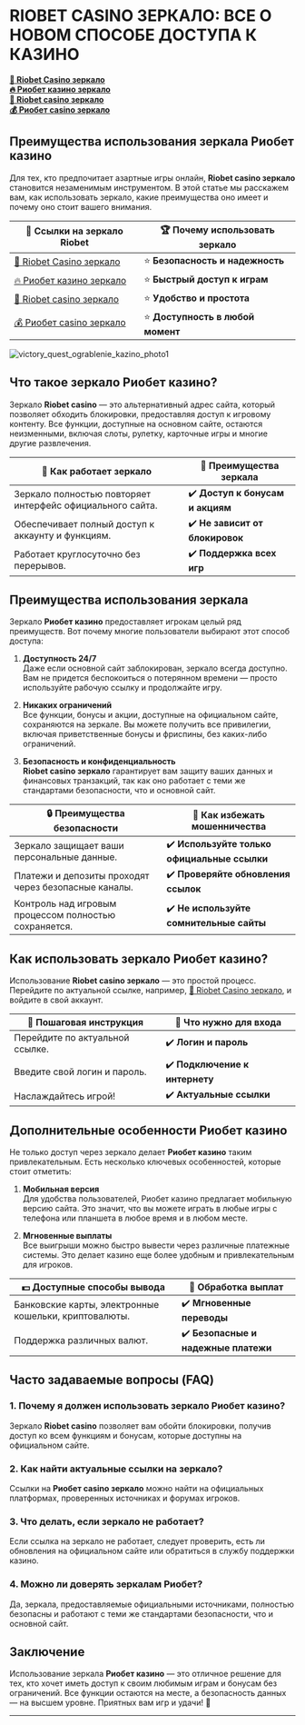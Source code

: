 # RIOBET CASINO ЗЕРКАЛО: ВСЕ О НОВОМ СПОСОБЕ ДОСТУПА К КАЗИНО

**[🎰 Riobet Casino зеркало](https://brandplay.link/dtx89f2L)**  
**[🔥 Риобет казино зеркало](https://brandplay.link/dtx89f2L)**  
**[💎 Riobet casino зеркало](https://brandplay.link/dtx89f2L)**  
**[💰 Риобет casino зеркало](https://brandplay.link/dtx89f2L)**

## Преимущества использования зеркала Риобет казино

Для тех, кто предпочитает азартные игры онлайн, **Riobet casino зеркало** становится незаменимым инструментом. В этой статье мы расскажем вам, как использовать зеркало, какие преимущества оно имеет и почему оно стоит вашего внимания.

| 🔗 **Ссылки на зеркало Riobet**  | 🏆 **Почему использовать зеркало**  |
|----------------------------------|------------------------------------|
| [🎰 Riobet Casino зеркало](https://brandplay.link/dtx89f2L)   | ⭐ **Безопасность и надежность** |
| [🔥 Риобет казино зеркало](https://brandplay.link/dtx89f2L)    | ⭐ **Быстрый доступ к играм**   |
| [💎 Riobet casino зеркало](https://brandplay.link/dtx89f2L)    | ⭐ **Удобство и простота** |
| [💰 Риобет casino зеркало](https://brandplay.link/dtx89f2L)    | ⭐ **Доступность в любой момент** |

![victory_quest_ograblenie_kazino_photo1](https://github.com/user-attachments/assets/1e051a33-35b6-414e-950f-c158455d537b)

## Что такое зеркало Риобет казино?

Зеркало **Riobet casino** — это альтернативный адрес сайта, который позволяет обходить блокировки, предоставляя доступ к игровому контенту. Все функции, доступные на основном сайте, остаются неизменными, включая слоты, рулетку, карточные игры и многие другие развлечения.

| 🔑 **Как работает зеркало**    | 🚀 **Преимущества зеркала**   |
|---------------------------------|-------------------------------|
| Зеркало полностью повторяет интерфейс официального сайта. | ✔️ **Доступ к бонусам и акциям** |
| Обеспечивает полный доступ к аккаунту и функциям. | ✔️ **Не зависит от блокировок**   |
| Работает круглосуточно без перерывов. | ✔️ **Поддержка всех игр** |

## Преимущества использования зеркала

Зеркало **Риобет казино** предоставляет игрокам целый ряд преимуществ. Вот почему многие пользователи выбирают этот способ доступа:

1. **Доступность 24/7**  
   Даже если основной сайт заблокирован, зеркало всегда доступно. Вам не придется беспокоиться о потерянном времени — просто используйте рабочую ссылку и продолжайте игру.

2. **Никаких ограничений**  
   Все функции, бонусы и акции, доступные на официальном сайте, сохраняются на зеркале. Вы можете получить все привилегии, включая приветственные бонусы и фриспины, без каких-либо ограничений.

3. **Безопасность и конфиденциальность**  
   **Riobet casino зеркало** гарантирует вам защиту ваших данных и финансовых транзакций, так как оно работает с теми же стандартами безопасности, что и основной сайт.

| 🔒 **Преимущества безопасности** | 🔑 **Как избежать мошенничества**  |
|-----------------------------------|-----------------------------------|
| Зеркало защищает ваши персональные данные. | ✔️ **Используйте только официальные ссылки** |
| Платежи и депозиты проходят через безопасные каналы. | ✔️ **Проверяйте обновления ссылок** |
| Контроль над игровым процессом полностью сохраняется. | ✔️ **Не используйте сомнительные сайты** |

## Как использовать зеркало Риобет казино?

Использование **Riobet casino зеркало** — это простой процесс. Перейдите по актуальной ссылке, например, [🎰 Riobet Casino зеркало](https://brandplay.link/dtx89f2L), и войдите в свой аккаунт.

| 🔑 **Пошаговая инструкция**       | 🌟 **Что нужно для входа**        |
|-----------------------------------|-----------------------------------|
| Перейдите по актуальной ссылке.    | ✔️ **Логин и пароль** |
| Введите свой логин и пароль.       | ✔️ **Подключение к интернету**    |
| Наслаждайтесь игрой!               | ✔️ **Актуальные ссылки**          |

## Дополнительные особенности Риобет казино

Не только доступ через зеркало делает **Риобет казино** таким привлекательным. Есть несколько ключевых особенностей, которые стоит отметить:

1. **Мобильная версия**  
   Для удобства пользователей, Риобет казино предлагает мобильную версию сайта. Это значит, что вы можете играть в любые игры с телефона или планшета в любое время и в любом месте.

2. **Мгновенные выплаты**  
   Все выигрыши можно быстро вывести через различные платежные системы. Это делает казино еще более удобным и привлекательным для игроков.

| 💵 **Доступные способы вывода**  | 🔄 **Обработка выплат** |
|-----------------------------------|------------------------|
| Банковские карты, электронные кошельки, криптовалюты. | ✔️ **Мгновенные переводы** |
| Поддержка различных валют.        | ✔️ **Безопасные и надежные платежи** |

## Часто задаваемые вопросы (FAQ)

### 1. Почему я должен использовать зеркало Риобет казино?

Зеркало **Riobet casino** позволяет вам обойти блокировки, получив доступ ко всем функциям и бонусам, которые доступны на официальном сайте.

### 2. Как найти актуальные ссылки на зеркало?

Ссылки на **Риобет casino зеркало** можно найти на официальных платформах, проверенных источниках и форумах игроков.

### 3. Что делать, если зеркало не работает?

Если ссылка на зеркало не работает, следует проверить, есть ли обновления на официальном сайте или обратиться в службу поддержки казино.

### 4. Можно ли доверять зеркалам Риобет?

Да, зеркала, предоставляемые официальными источниками, полностью безопасны и работают с теми же стандартами безопасности, что и основной сайт.

## Заключение

Использование зеркала **Риобет казино** — это отличное решение для тех, кто хочет иметь доступ к своим любимым играм и бонусам без ограничений. Все функции остаются на месте, а безопасность данных — на высшем уровне. Приятных вам игр и удачи! 🎉

---

